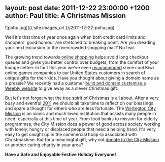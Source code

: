 layout: post
date: 2011-12-22 23:00:00 +1200
author: Paul
title: A Christmas Mission
----

![pohu.jpg]({{ site.images_url }}/2011-12-22-pohu.jpg)

Well it's that time of year once again when both credit card limits and shoppers' good humour are stretched to breaking point. Are you dreading your next excursion to the overcrowded shopping mall? No fear. 

The growing trend towards [online shopping](https://iwantmyname.co.nz/services/ecommerce-hosting/) helps avoid long checkout queues and gives you better control over budgets, from the comfort of your lounge settee. In fact this year we've even [recommended](https://iwantmyname.com/blog/2011/12/a-christmas-cracker.html) some cool Kiwi online games companies to our United States customers in search of unique gifts for their kids. Have you thought about giving a domain name as a pressie? We recently had a customer [build and domain customise a Weebly website](https://iwantmyname.co.nz/features/applications/custom-domain-apps/websites/weebly-create-free-website-with-own-address) to give away as a clever Christmas gift.

But let's not forget what the true spirit of Christmas is all about. After a very busy and eventful [2011](https://iwantmyname.com/blog/2011/12/the-domain-name-year-2011-highlights.html) we should all take time to reflect on our blessings and spare a thought for others who are less fortunate. The [Wellington City Mission](http://www.wellingtoncitymission.org.nz/) is an iconic and much loved institution that assists many people in need, especially at this time of year. From food banks to mission for elderly programmes, the City Mission does a power of good across society working with lonely, hungry or displaced people that need a helping hand. It's very easy to get caught up in the commercial hoop-la associated with Christmastime. But for a meaningful gift, why not [donate to the City Mission](http://www.wellingtoncitymission.org.nz/public/help-us) or another caring charity in your area?

**Have a Safe and Enjoyable Festive Holiday Everyone!**
